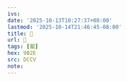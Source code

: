 ```yaml
---
ivs:
date: '2025-10-13T10:27:37+08:00'
lastmod: '2025-10-14T21:46:45-08:00'
title: 􃵳
url: 􃵳
tags: [鬮]
hex: 9B2E
src: DCCV
note:
---
```

